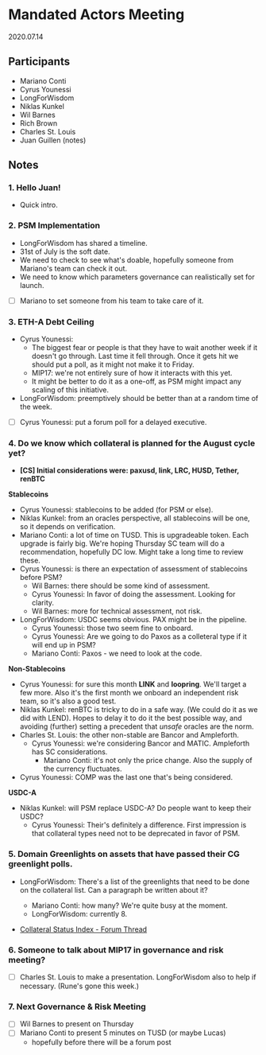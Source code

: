 # Mandated Actors Meeting

2020.07.14

## Participants

- Mariano Conti
- Cyrus Younessi
- LongForWisdom
- Niklas Kunkel
- Wil Barnes
- Rich Brown
- Charles St. Louis
- Juan Guillen (notes)

## Notes

### 1. **Hello Juan!**

- Quick intro.

### 2. **PSM Implementation**

- LongForWisdom has shared a timeline.
- 31st of July is the soft date.
- We need to check to see what's doable, hopefully someone from Mariano's team can check it out.
- We need to know which parameters governance can realistically set for launch.
- [ ] Mariano to set someone from his team to take care of it.

### 3. **ETH-A Debt Ceiling**

- Cyrus Younessi:
  - The biggest fear or people is that they have to wait another week if it doesn't go through. Last time it fell through. Once it gets hit we should put a poll, as it might not make it to Friday.
  - MIP17: we're not entirely sure of how it interacts with this yet.
  - It might be better to do it as a one-off, as PSM might impact any scaling of this initiative.
- LongForWisdom: preemptively should be better than at a random time of the week.
- [ ] Cyrus Younessi: put a forum poll for a delayed executive.

### 4. **Do we know which collateral is planned for the August cycle yet?**

- **[CS] Initial considerations were: paxusd, link, LRC, HUSD, Tether, renBTC**

**Stablecoins**

- Cyrus Younessi: stablecoins to be added (for PSM or else).
- Niklas Kunkel: from an oracles perspective, all stablecoins will be one, so it depends on verification.
- Mariano Conti: a lot of time on TUSD. This is upgradeable token. Each upgrade is fairly big. We're hoping Thursday SC team will do a recommendation, hopefully DC low. Might take a long time to review these.
- Cyrus Younessi: is there an expectation of assessment of stablecoins before PSM?
  - Wil Barnes: there should be some kind of assessment.
  - Cyrus Younessi: In favor of doing the assessment. Looking for clarity.
  - Wil Barnes: more for technical assessment, not risk.
- LongForWisdom: USDC seems obvious. PAX might be in the pipeline.
  - Cyrus Younessi: those two seem fine to onboard.
  - Cyrus Younessi: Are we going to do Paxos as a colleteral type if it will end up in PSM?
  - Mariano Conti: Paxos - we need to look at the code.

**Non-Stablecoins**

- Cyrus Younessi: for sure this month **LINK** and **loopring**. We'll target a few more. Also it's the first month we onboard an independent risk team, so it's also a good test.
- Niklas Kunkel: renBTC is tricky to do in a safe way. (We could do it as we did with LEND). Hopes to delay it to do it the best possible way, and avoiding (further) setting a precedent that _unsafe_ oracles are the norm.
- Charles St. Louis: the other non-stable are Bancor and Ampleforth.
  - Cyrus Younessi: we're considering Bancor and MATIC. Ampleforth has SC considerations.
    - Mariano Conti: it's not only the price change. Also the supply of the currency fluctuates.
- Cyrus Younessi: COMP was the last one that's being considered.

**USDC-A**

- Niklas Kunkel: will PSM replace USDC-A? Do people want to keep their USDC?
  - Cyrus Younessi: Their's definitely a difference. First impression is that collateral types need not to be deprecated in favor of PSM.

### 5. **Domain Greenlights on assets that have passed their CG greenlight polls.**

- LongForWisdom: There's a list of the greenlights that need to be done on the collateral list. Can a paragraph be written about it?

  - Mariano Conti: how many? We're quite busy at the moment.
  - LongForWisdom: currently 8.

- [Collateral Status Index - Forum Thread](https://forum.makerdao.com/t/collateral-status-index/2231)

### 6. **Someone to talk about MIP17 in governance and risk meeting?**

- [ ] Charles St. Louis to make a presentation. LongForWisdom also to help if necessary. (Rune's gone this week.)

### 7. Next Governance & Risk Meeting

- [ ] Wil Barnes to present on Thursday
- [ ] Mariano Conti to present 5 minutes on TUSD (or maybe Lucas)
  - hopefully before there will be a forum post
